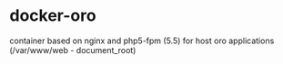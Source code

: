 # docker-oro
container based on nginx and php5-fpm (5.5) for host oro applications (/var/www/web - document_root)
